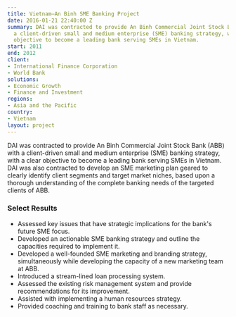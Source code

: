 ```yaml
---
title: Vietnam—An Binh SME Banking Project
date: 2016-01-21 22:40:00 Z
summary: DAI was contracted to provide An Binh Commercial Joint Stock Bank (ABB) with
  a client-driven small and medium enterprise (SME) banking strategy, with a clear
  objective to become a leading bank serving SMEs in Vietnam.
start: 2011
end: 2012
client:
- International Finance Corporation
- World Bank
solutions:
- Economic Growth
- Finance and Investment
regions:
- Asia and the Pacific
country:
- Vietnam
layout: project
---
```


DAI was contracted to provide An Binh Commercial Joint Stock Bank (ABB) with a client-driven small and medium enterprise (SME) banking strategy, with a clear objective to become a leading bank serving SMEs in Vietnam. DAI was also contracted to develop an SME marketing plan geared to clearly identify client segments and target market niches, based upon a thorough understanding of the complete banking needs of the targeted clients of ABB.

### Select Results

* Assessed key issues that have strategic implications for the bank's future SME focus.
* Developed an actionable SME banking strategy and outline the capacities required to implement it.
* Developed a well-founded SME marketing and branding strategy, simultaneously while developing the capacity of a new marketing team at ABB.
* Introduced a stream-lined loan processing system.
* Assessed the existing risk management system and provide recommendations for its improvement.
* Assisted with implementing a human resources strategy.
* Provided coaching and training to bank staff as necessary.
